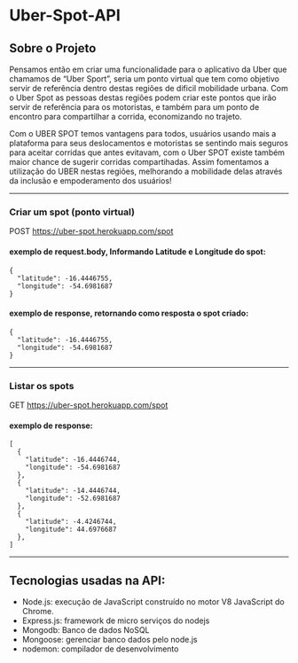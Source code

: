 # Uber-Spot-API

## Sobre o Projeto
Pensamos então em criar uma funcionalidade para o aplicativo da Uber que chamamos de “Uber Sport”, seria um ponto virtual que tem como objetivo servir de referência dentro destas regiões de dificil mobilidade urbana. Com o Uber Spot as pessoas destas regiões podem criar este pontos que irão servir de referência para os motoristas, e também para um ponto de encontro para compartilhar a corrida, economizando no trajeto. 

Com o UBER SPOT temos vantagens para todos, usuários usando mais a plataforma para seus deslocamentos e motoristas se sentindo mais seguros para aceitar corridas que antes evitavam, com o Uber SPOT existe também maior chance de sugerir corridas compartihadas. Assim fomentamos a utilização do UBER nestas regiões, melhorando a mobilidade delas através da inclusão e empoderamento dos usuários!

<hr/>

### Criar um spot (ponto virtual)

POST https://uber-spot.herokuapp.com/spot

#### exemplo de request.body, Informando Latitude e Longitude do spot: 

    {
      "latitude": -16.4446755,
      "longitude": -54.6981687
    }
    
#### exemplo de response, retornando como resposta o spot criado:

    {
      "latitude": -16.4446755,
      "longitude": -54.6981687
    }
    
<hr/>

### Listar os spots

GET https://uber-spot.herokuapp.com/spot
    
#### exemplo de response: 

    [
      {
        "latitude": -16.4446744,
        "longitude": -54.6981687
      },
      {
        "latitude": -14.4446744,
        "longitude": -52.6981687
      },
      {
        "latitude": -4.4246744,
        "longitude": 44.6976687
      },
    ]
    
<hr/>   
 
## Tecnologias usadas na API:
 - Node.js: execução de JavaScript construído no motor V8 JavaScript do Chrome.
 - Express.js: framework de micro serviços do nodejs
 - Mongodb: Banco de dados NoSQL
 - Mongoose: gerenciar banco dados pelo node.js
 - nodemon: compilador de desenvolvimento
